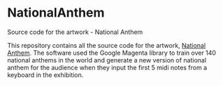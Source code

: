 # NationalAnthem
Source code for the artwork - National Anthem

This repository contains all the source code for the artwork, [National Anthem](http://www.magicandlove.com/blog/artworks/national-anthem-2020/). The software used the Google Magenta library to train over 140 national anthems in the world and generate a new version of national anthem for the audience when they input the first 5 midi notes from a keyboard in the exhibition.

